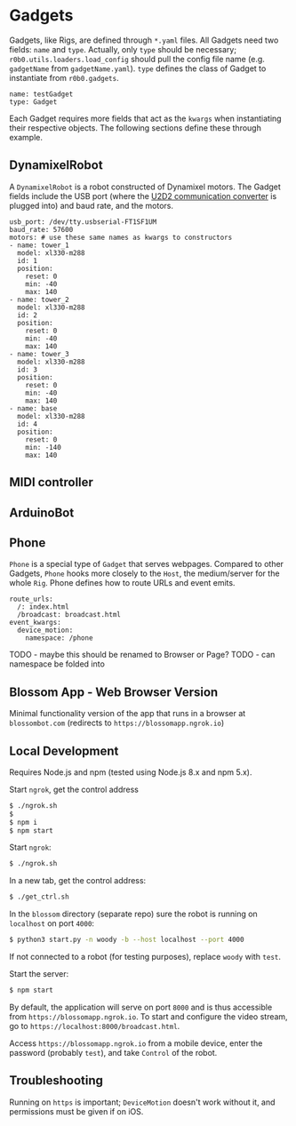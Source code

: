 # Gadgets

Gadgets, like Rigs, are defined through `*.yaml` files.
All Gadgets need two fields: `name` and `type`.
Actually, only `type` should be necessary; `r0b0.utils.loaders.load_config` should pull the config file name (e.g. `gadgetName` from `gadgetName.yaml`).
`type` defines the class of Gadget to instantiate from `r0b0.gadgets`.

```
name: testGadget
type: Gadget
```

Each Gadget requires more fields that act as the `kwargs` when instantiating their respective objects.
The following sections define these through example.

## DynamixelRobot

A `DynamixelRobot` is a robot constructed of Dynamixel motors.
The Gadget fields include the USB port (where the [U2D2 communication converter](https://emanual.robotis.com/docs/en/parts/interface/u2d2/) is plugged into) and baud rate, and the motors.
```
usb_port: /dev/tty.usbserial-FT1SF1UM
baud_rate: 57600
motors: # use these same names as kwargs to constructors
- name: tower_1
  model: xl330-m288
  id: 1
  position:
    reset: 0
    min: -40
    max: 140
- name: tower_2
  model: xl330-m288
  id: 2
  position:
    reset: 0
    min: -40
    max: 140
- name: tower_3
  model: xl330-m288
  id: 3
  position:
    reset: 0
    min: -40
    max: 140
- name: base
  model: xl330-m288
  id: 4
  position:
    reset: 0
    min: -140
    max: 140
```

## MIDI controller

## ArduinoBot

## Phone

`Phone` is a special type of `Gadget` that serves webpages.
Compared to other Gadgets, `Phone` hooks more closely to the `Host`, the medium/server for the whole `Rig`.
Phone defines how to route URLs and event emits.
```
route_urls:
  /: index.html
  /broadcast: broadcast.html
event_kwargs:
  device_motion:
    namespace: /phone
```
TODO - maybe this should be renamed to Browser or Page?
TODO - can namespace be folded into 


## Blossom App - Web Browser Version

Minimal functionality version of the app that runs in a browser at `blossombot.com` (redirects to `https://blossomapp.ngrok.io`)

## Local Development

Requires Node.js and npm (tested using Node.js 8.x and npm 5.x).

Start `ngrok`, get the control address
```bash
$ ./ngrok.sh 
$ 
$ npm i
$ npm start
```


Start `ngrok`:
```bash
$ ./ngrok.sh
```

In a new tab, get the control address:
```bash
$ ./get_ctrl.sh
```

In the `blossom` directory (separate repo) sure the robot is running on `localhost` on port `4000`:
```bash
$ python3 start.py -n woody -b --host localhost --port 4000
```
If not connected to a robot (for testing purposes), replace `woody` with `test`.

Start the server:
```bash
$ npm start
```

By default, the application will serve on port `8000` and is thus accessible from `https://blossomapp.ngrok.io`. To start and configure the video stream, go to `https://localhost:8000/broadcast.html`.

Access `https://blossomapp.ngrok.io` from a mobile device, enter the password (probably `test`), and take `Control` of the robot.

## Troubleshooting

Running on `https` is important; `DeviceMotion` doesn't work without it, and permissions must be given if on iOS.